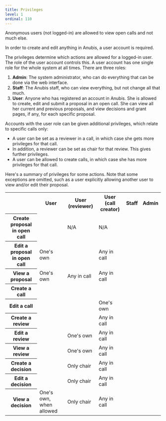 ```yaml
---
title: Privileges
level: 1
ordinal: 110
---
```


Anonymous users (not logged-in) are allowed to view open calls and not
much else.

In order to create and edit anything in Anubis, a user account is
required.

The privileges determine which actions are allowed for a logged-in
user. The role of the user account controls this. A user account has
one single role for the whole system at all times. There are three
roles:

1. **Admin**: The system administrator, who can do everything that can
   be done via the web interface.
2. **Staff**: The Anubis staff, who can view everything, but not
   change all that much.
3. **User**: Anyone who has registered an account in Anubis. She is
   allowed to create, edit and submit a proposal in an open call. She can
   view all her current and previous proposals, and view decisions and
   grant pages, if any, for each specific proposal.

Accounts with the user role can be given additional privileges, which
relate to specific calls only:

- A user can be set as a reviewer in a call, in which case she gets
  more privileges for that call.
- In addition, a reviewer can be set as chair for that review. This gives
  further privileges.
- A user can be allowed to create calls, in which case she has more privileges
  for that call.

Here's a summary of privileges for some actions. Note that some
exceptions are omitted, such as a user explicitly allowing another
user to view and/or edit their proposal.

<table class="table">

<tr>
<th></th>
<th>User</th>
<th>User (reviewer)</th>
<th>User (call creator)</th>
<th>Staff</th>
<th>Admin</th>
</tr>

<tr>
<th>Create proposal in open call</th>
<td><span class="bi-check-lg text-success"></span></td>
<td>N/A</td>
<td>N/A</td>
<td><span class="bi-check-lg text-success"></span></td>
<td><span class="bi-check-lg text-success"></span></td>
</tr>

<tr>
<th>Edit a proposal in open call</th>
<td><span class="bi-check-lg text-warning"></span> One's own</td>
<td><span class="bi-x-lg text-danger"></span></td>
<td><span class="bi-check-lg text-warning"></span> Any in call</td>
<td><span class="bi-check-lg text-success"></span></td>
<td><span class="bi-check-lg text-success"></span></td>
</tr>

<tr>
<th>View a proposal</th>
<td><span class="bi-check-lg text-warning"></span> One's own</td>
<td><span class="bi-check-lg text-warning"></span> Any in call</td>
<td><span class="bi-check-lg text-warning"></span> Any in call</td>
<td><span class="bi-check-lg text-success"></span></td>
<td><span class="bi-check-lg text-success"></span></td>
</tr>

<tr>
<th>Create a call</th>
<td><span class="bi-x-lg text-danger"></span></td>
<td><span class="bi-x-lg text-danger"></span></td>
<td><span class="bi-check-lg text-success"></span></td>
<td><span class="bi-x-lg text-danger"></span></td>
<td><span class="bi-check-lg text-success"></span></td>
</tr>

<tr>
<th>Edit a call</th>
<td><span class="bi-x-lg text-danger"></span></td>
<td><span class="bi-x-lg text-danger"></span></td>
<td><span class="bi-check-lg text-warning"></span> One's own</td>
<td><span class="bi-x-lg text-danger"></span></td>
<td><span class="bi-check-lg text-success"></span></td>
</tr>

<tr>
<th>Create a review</th>
<td><span class="bi-x-lg text-danger"></span></td>
<td><span class="bi-x-lg text-danger"></span></td>
<td><span class="bi-check-lg text-warning"></span> Any in call</td>
<td><span class="bi-x-lg text-danger"></span></td>
<td><span class="bi-check-lg text-success"></span></td>
</tr>

<tr>
<th>Edit a review</th>
<td><span class="bi-x-lg text-danger"></span></td>
<td><span class="bi-check-lg text-warning"></span> One's own</td>
<td><span class="bi-check-lg text-warning"></span> Any in call</td>
<td><span class="bi-x-lg text-danger"></span></td>
<td><span class="bi-check-lg text-success"></span></td>
</tr>

<tr>
<th>View a review</th>
<td><span class="bi-x-lg text-danger"></span></td>
<td><span class="bi-check-lg text-warning"></span> One's own</td>
<td><span class="bi-check-lg text-warning"></span> Any in call</td>
<td><span class="bi-check-lg text-success"></span></td>
<td><span class="bi-check-lg text-success"></span></td>
</tr>

<tr>
<th>Create a decision</th>
<td><span class="bi-x-lg text-danger"></span></td>
<td><span class="bi-check-lg text-warning"></span> Only chair</td>
<td><span class="bi-check-lg text-warning"></span> Any in call</td>
<td><span class="bi-x-lg text-danger"></span></td>
<td><span class="bi-check-lg text-success"></span></td>
</tr>

<tr>
<th>Edit a decision</th>
<td><span class="bi-x-lg text-danger"></span></td>
<td><span class="bi-check-lg text-warning"></span> Only chair</td>
<td><span class="bi-check-lg text-warning"></span> Any in call</td>
<td><span class="bi-x-lg text-danger"></span></td>
<td><span class="bi-check-lg text-success"></span></td>
</tr>

<tr>
<th>View a decision</th>
<td><span class="bi-check-lg text-warning"></span> One's own, when allowed</td>
<td><span class="bi-check-lg text-warning"></span> Only chair</td>
<td><span class="bi-check-lg text-warning"></span> Any in call</td>
<td><span class="bi-check-lg text-success"></span></td>
<td><span class="bi-check-lg text-success"></span></td>
</tr>

</table>
